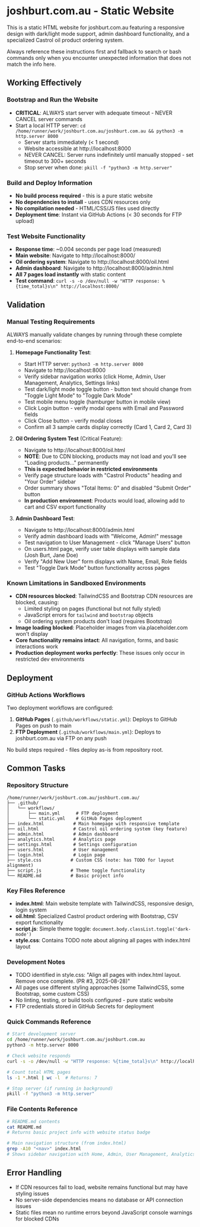 # joshburt.com.au - Static Website

This is a static HTML website for joshburt.com.au featuring a responsive design with dark/light mode support, admin dashboard functionality, and a specialized Castrol oil product ordering system.

Always reference these instructions first and fallback to search or bash commands only when you encounter unexpected information that does not match the info here.

## Working Effectively

### Bootstrap and Run the Website
- **CRITICAL**: ALWAYS start server with adequate timeout - NEVER CANCEL server commands
- Start a local HTTP server: `cd /home/runner/work/joshburt.com.au/joshburt.com.au && python3 -m http.server 8000`
  - Server starts immediately (< 1 second)
  - Website accessible at http://localhost:8000
  - NEVER CANCEL: Server runs indefinitely until manually stopped - set timeout to 300+ seconds
  - Stop server when done: `pkill -f "python3 -m http.server"`

### Build and Deploy Information
- **No build process required** - this is a pure static website
- **No dependencies to install** - uses CDN resources only
- **No compilation needed** - HTML/CSS/JS files used directly
- **Deployment time**: Instant via GitHub Actions (< 30 seconds for FTP upload)

### Test Website Functionality  
- **Response time**: ~0.004 seconds per page load (measured)
- **Main website**: Navigate to http://localhost:8000/ 
- **Oil ordering system**: Navigate to http://localhost:8000/oil.html
- **Admin dashboard**: Navigate to http://localhost:8000/admin.html
- **All 7 pages load instantly** with static content
- **Test command**: `curl -s -o /dev/null -w "HTTP response: %{time_total}s\n" http://localhost:8000/`

## Validation

### Manual Testing Requirements
ALWAYS manually validate changes by running through these complete end-to-end scenarios:

1. **Homepage Functionality Test**:
   - Start HTTP server: `python3 -m http.server 8000`
   - Navigate to http://localhost:8000
   - Verify sidebar navigation works (click Home, Admin, User Management, Analytics, Settings links)
   - Test dark/light mode toggle button - button text should change from "Toggle Light Mode" to "Toggle Dark Mode"
   - Test mobile menu toggle (hamburger button in mobile view)
   - Click Login button - verify modal opens with Email and Password fields
   - Click Close button - verify modal closes
   - Confirm all 3 sample cards display correctly (Card 1, Card 2, Card 3)

2. **Oil Ordering System Test** (Critical Feature):
   - Navigate to http://localhost:8000/oil.html
   - **NOTE**: Due to CDN blocking, products may not load and you'll see "Loading products..." permanently
   - **This is expected behavior in restricted environments**
   - Verify page structure loads with "Castrol Products" heading and "Your Order" sidebar
   - Order summary shows "Total Items: 0" and disabled "Submit Order" button
   - **In production environment**: Products would load, allowing add to cart and CSV export functionality

3. **Admin Dashboard Test**:
   - Navigate to http://localhost:8000/admin.html
   - Verify admin dashboard loads with "Welcome, Admin!" message
   - Test navigation to User Management - click "Manage Users" button
   - On users.html page, verify user table displays with sample data (Josh Burt, Jane Doe)
   - Verify "Add New User" form displays with Name, Email, Role fields
   - Test "Toggle Dark Mode" button functionality across pages

### Known Limitations in Sandboxed Environments
- **CDN resources blocked**: TailwindCSS and Bootstrap CDN resources are blocked, causing:
  - Limited styling on pages (functional but not fully styled)
  - JavaScript errors for `tailwind` and `bootstrap` objects
  - Oil ordering system products don't load (requires Bootstrap)
- **Image loading blocked**: Placeholder images from via.placeholder.com won't display
- **Core functionality remains intact**: All navigation, forms, and basic interactions work
- **Production deployment works perfectly**: These issues only occur in restricted dev environments

## Deployment

### GitHub Actions Workflows
Two deployment workflows are configured:
1. **GitHub Pages** (`.github/workflows/static.yml`): Deploys to GitHub Pages on push to main
2. **FTP Deployment** (`.github/workflows/main.yml`): Deploys to joshburt.com.au via FTP on any push

No build steps required - files deploy as-is from repository root.

## Common Tasks

### Repository Structure
```
/home/runner/work/joshburt.com.au/joshburt.com.au/
├── .github/
│   └── workflows/
│       ├── main.yml      # FTP deployment
│       └── static.yml    # GitHub Pages deployment
├── index.html           # Main homepage with responsive template
├── oil.html             # Castrol oil ordering system (key feature)
├── admin.html           # Admin dashboard
├── analytics.html       # Analytics page
├── settings.html        # Settings configuration
├── users.html           # User management
├── login.html           # Login page
├── style.css           # Custom CSS (note: has TODO for layout alignment)
├── script.js           # Theme toggle functionality
└── README.md           # Basic project info
```

### Key Files Reference
- **index.html**: Main website template with TailwindCSS, responsive design, login system
- **oil.html**: Specialized Castrol product ordering with Bootstrap, CSV export functionality  
- **script.js**: Simple theme toggle: `document.body.classList.toggle('dark-mode')`
- **style.css**: Contains TODO note about aligning all pages with index.html layout

### Development Notes
- TODO identified in style.css: "Align all pages with index.html layout. Remove once complete. (PR #3, 2025-08-28)"
- All pages use different styling approaches (some TailwindCSS, some Bootstrap, some custom CSS)
- No linting, testing, or build tools configured - pure static website
- FTP credentials stored in GitHub Secrets for deployment

### Quick Commands Reference
```bash
# Start development server
cd /home/runner/work/joshburt.com.au/joshburt.com.au
python3 -m http.server 8000

# Check website responds
curl -s -o /dev/null -w "HTTP response: %{time_total}s\n" http://localhost:8000/

# Count total HTML pages
ls -1 *.html | wc -l  # Returns: 7

# Stop server (if running in background)
pkill -f "python3 -m http.server"
```

### File Contents Reference
```bash
# README.md contents
cat README.md
# Returns basic project info with website status badge

# Main navigation structure (from index.html)
grep -A10 "<nav>" index.html
# Shows sidebar navigation with Home, Admin, User Management, Analytics, Settings, Logout
```

## Error Handling
- If CDN resources fail to load, website remains functional but may have styling issues
- No server-side dependencies means no database or API connection issues
- Static files mean no runtime errors beyond JavaScript console warnings for blocked CDNs